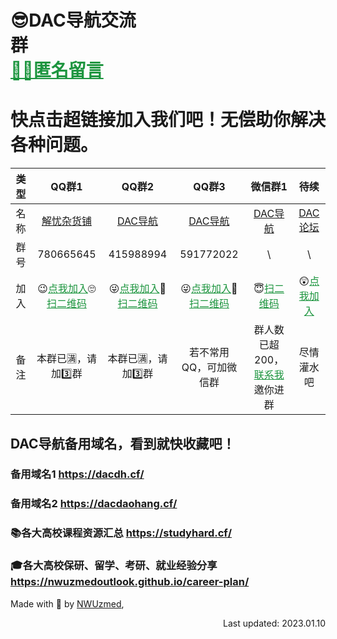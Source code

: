 # 😎DAC导航交流群&emsp;&emsp;&emsp;&emsp;&emsp;&emsp;&emsp;&emsp;&emsp;&emsp;&emsp;&emsp;&emsp;&emsp;&emsp;&emsp;<a href="https://mark-down.cf/" target="_blank" style="color:#1d953f" >🐱‍👤匿名留言</a>
# 快点击超链接加入我们吧！无偿助你解决各种问题。

| 类型 | QQ群1 | QQ群2 | QQ群3 | 微信群1 |待续|
|:---:|:----:|:----:|:----:|:---:|:---:|
| 名称 | <a href="https://jq.qq.com/?_wv=1027&k=ajTaT9x9" target="_blank" >解忧杂货铺</a> | <a href="https://jq.qq.com/?_wv=1027&k=ajTaT9x9" target="_blank" >DAC导航</a> | <a href="https://jq.qq.com/?_wv=1027&k=ajTaT9x9" target="_blank" >DAC导航</a> | <a href="http://ys-n.ysepan.com/618551314/616077394/p7329742VHMLI7kpQROe69/%E5%BE%AE%E4%BF%A1%E7%BE%A4%EF%BC%88DAC%E5%AF%BC%E8%88%AA%EF%BC%89.png" target="_blank" >DAC导航</a> | <a href="http://www.dacbbs.cf/" target="_blank" >DAC论坛</a> |
| 群号 | 780665645 | 415988994 | 591772022 | \ | \ |
| 加入 | 😉<a href="https://jq.qq.com/?_wv=1027&k=ajTaT9x9" target="_blank" style="color:#1d953f" >点我加入</a>🙄<a href="http://ys-d.ysepan.com/618551342/616317113/i65634L6656NWHksNQPi03/QQ%E7%BE%A43%EF%BC%88DAC%E5%AF%BC%E8%88%AA%EF%BC%89.jpg" target="_blank" style="color:#1d953f" >扫二维码</a> | 😜<a href="https://jq.qq.com/?_wv=1027&k=ajTaT9x9" target="_blank" style="color:#1d953f" >点我加入</a>🤪<a href="http://ys-d.ysepan.com/618551342/616317113/i65634L6656NWHksNQPi03/QQ%E7%BE%A43%EF%BC%88DAC%E5%AF%BC%E8%88%AA%EF%BC%89.jpg" target="_blank" style="color:#1d953f" >扫二维码</a> | 😜<a href="https://jq.qq.com/?_wv=1027&k=ajTaT9x9" target="_blank" style="color:#1d953f" >点我加入</a>🤪<a href="http://ys-d.ysepan.com/618551342/616317113/i65634L6656NWHksNQPi03/QQ%E7%BE%A43%EF%BC%88DAC%E5%AF%BC%E8%88%AA%EF%BC%89.jpg" target="_blank" style="color:#1d953f" >扫二维码</a> | 😇<a href="http://ys-n.ysepan.com/618551314/616077394/p7329742VHMLI7kpQROe69/%E5%BE%AE%E4%BF%A1%E7%BE%A4%EF%BC%88DAC%E5%AF%BC%E8%88%AA%EF%BC%89.png" target="_blank" style="color:#1d953f" >扫二维码</a> | 😲<a href="http://www.dacbbs.cf/" target="_blank" style="color:#1d953f" >点我加入</a>|
| 备注 | 本群已🈵，请加3️⃣群 | 本群已🈵，请加3️⃣群 | 若不常用QQ，可加微信群 | 群人数已超200，<a href="http://ys-d.ysepan.com/618551321/616076190/jrPTKfs4638326WITOLN4a/%E6%88%91%E7%9A%84%E5%BE%AE%E4%BF%A1.png" target="_blank" style="color:#1d953f" >联系我</a>邀你进群 |尽情灌水吧|


## DAC导航备用域名，看到就快收藏吧！

### 备用域名1 https://dacdh.cf/
### 备用域名2 https://dacdaohang.cf/
### 📚各大高校课程资源汇总 <a href="https://studyhard.cf/" target="_blank" >https://studyhard.cf/</a>
### 🎓各大高校保研、留学、考研、就业经验分享 <a href="https://nwuzmedoutlook.github.io/career-plan" target="_blank" >https://nwuzmedoutlook.github.io/career-plan/</a>

Made with 💖 by <a href="https://ccus.cf" target="_blank" rel="noopener">NWUzmed</a>, 
<p align="right">Last updated: 2023.01.10</p>

